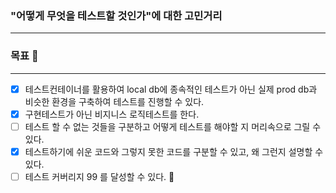 
### "어떻게 무엇을 테스트할 것인가"에 대한 고민거리 
---
### 목표 :rocket:
---
* [x] 테스트컨테이너를 활용하여 local db에 종속적인 테스트가 아닌 실제 prod db과 비슷한 환경을 구축하여 테스트를 진행할 수 있다.
* [X] 구현테스트가 아닌 비지니스 로직테스트를 한다.
* [ ] 테스트 할 수 없는 것들을 구분하고 어떻게 테스트를 해야할 지 머리속으로 그릴 수 있다.
* [X] 테스트하기에 쉬운 코드와 그렇지 못한 코드를 구분할 수 있고, 왜 그런지 설명할 수 있다.
* [ ] 테스트 커버리지 99 를 달성할 수 있다. :rocket:
